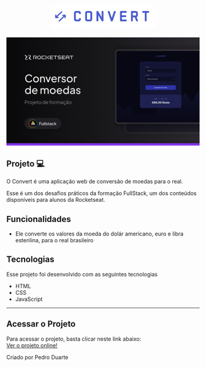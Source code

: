 <h1 align="center">
  <img src="./img/logo.svg">
</h1>

<img src=".github/thumbnail.png" alt="Thumbnail">

## Projeto 💻

O Convert é uma aplicação web de conversão de moedas para o real.

Esse é um dos desafios práticos da formação FullStack, um dos conteúdos disponíveis para alunos da Rocketseat.

## Funcionalidades

- Ele converte os valores da moeda do dolár americano, euro e libra esterilina, para o real brasileiro

## Tecnologias

Esse projeto foi desenvolvido com as seguintes tecnologias

- HTML
- CSS
- JavaScript

---

## Acessar o Projeto

Para acessar o projeto, basta clicar neste link abaixo: <br/>
<a href="https://pduartesilva2005.github.io/convert/" target="_blank">Ver o projeto online!</a>

Criado por Pedro Duarte
